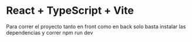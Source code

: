 # React + TypeScript + Vite


Para correr el proyecto tanto en front como en back solo basta instalar las dependencias  y correr npm run dev


